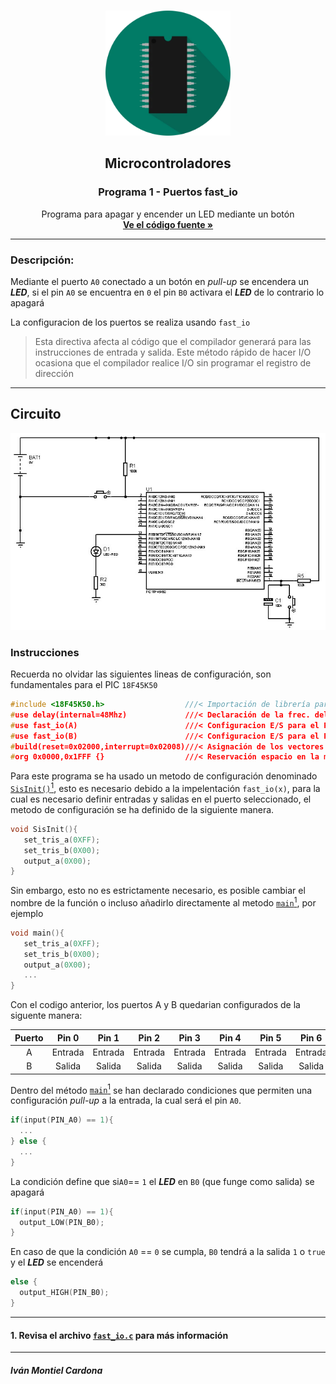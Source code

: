 <!-- PROJECT LOGO -->
<br />
<p align="center">
  <a href="https://github.com/begeistert/microcontrollers-ccs-c-compiler/tree/main/fast_io#microcontroladores">
    <img src="https://github.com/begeistert/microcontrollers-ccs-c-compiler/blob/main/circuits/pic.png" alt="Logo" width="200" height="200">
  </a>

  <h2 align="center">Microcontroladores</h2>
  <h3 align="center">Programa 1 - Puertos fast_io</h3>
  <p align="center">
    Programa para apagar y encender un LED mediante un botón
    <br />
    <a href="https://github.com/begeistert/microcontrollers-ccs-c-compiler/blob/main/fast_io/fast_io.c"><strong>Ve el código fuente »</strong></a>
    <br />
  </p>
  </p>

---

### Descripción:

Mediante el puerto `A0` conectado a un botón en _pull-up_ se encendera un _**LED**_, si el pin `A0` se encuentra en `0` el pin `B0` activara el _**LED**_ de lo contrario lo apagará

La configuracion de los puertos se realiza usando `fast_io`
> Esta directiva afecta al código que el compilador generará para las instrucciones de entrada y salida. Este método rápido de hacer I/O ocasiona que el compilador   realice I/O sin programar el registro de dirección

---

## Circuito

<p align="center">
  <a href="https://github.com/begeistert/microcontrollers-ccs-c-compiler/tree/main/fast_io#circuito">
    <img src="https://github.com/begeistert/microcontrollers-ccs-c-compiler/blob/main/circuits/fast_io.jpg?raw=true">
  </a>
</p>

### Instrucciones

Recuerda no olvidar las siguientes lineas de configuración, son fundamentales para el PIC `18F45K50`

```c
#include <18F45K50.h>                  ///< Importación de librería para el PIC
#use delay(internal=48Mhz)             ///< Declaración de la frec. del Oscilador
#use fast_io(A)                        ///< Configuracion E/S para el PORT A
#use fast_io(B)                        ///< Configuracion E/S para el PORT B
#build(reset=0x02000,interrupt=0x02008)///< Asignación de los vectores de reset e interrupción
#org 0x0000,0x1FFF {}                  ///< Reservación espacio en la memoría
```

Para este programa se ha usado un metodo de configuración denominado [`SisInit()`](https://github.com/begeistert/microcontrollers-ccs-c-compiler/blob/fcfacda5cac251dd9f4ae61bc9bedbb9a21a5040/fast_io/fast_io.c#L27)[<sup>1</sup>](), esto es necesario debido a la impelentación `fast_io(x)`, para la cual es necesario definir entradas y salidas en el puerto seleccionado, el metodo de configuración se ha definido de la siguiente manera.


```c
void SisInit(){
   set_tris_a(0XFF);  
   set_tris_b(0X00);  
   output_a(0X00);    
}
```

Sin embargo, esto no es estrictamente necesario, es posible cambiar el nombre de la función o incluso añadirlo directamente al metodo [`main`](https://github.com/begeistert/microcontrollers-ccs-c-compiler/blob/fcfacda5cac251dd9f4ae61bc9bedbb9a21a5040/fast_io/fast_io.c#L41)[<sup>1</sup>](), por ejemplo
```c
void main(){
   set_tris_a(0XFF);  
   set_tris_b(0X00);  
   output_a(0X00); 
   ...
}
```

Con el codigo anterior, los puertos A y B quedarian configurados de la siguente manera:

| Puerto |  Pin 0  |  Pin 1  |  Pin 2  |  Pin 3  |  Pin 4  |  Pin 5  |  Pin 6  |  Pin 7  |
| :----: | :-----: | :-----: | :-----: | :-----: | :-----: | :-----: | :-----: | :-----: |
|   A    | Entrada | Entrada | Entrada | Entrada | Entrada | Entrada | Entrada | Entrada |
|   B    | Salida  | Salida  | Salida  | Salida  | Salida  | Salida  | Salida  | Salida  |


Dentro del método [`main`](https://github.com/begeistert/microcontrollers-ccs-c-compiler/blob/fcfacda5cac251dd9f4ae61bc9bedbb9a21a5040/fast_io/fast_io.c#L41)[<sup>1</sup>]() se han declarado condiciones que permiten una configuración _pull-up_ a la entrada, la cual será el pin `A0`.

```c
if(input(PIN_A0) == 1){
  ...
} else {
  ...
}
```

La condición define que si`A0`== `1` el  _**LED**_ en `B0` (que funge como salida) se apagará

```c
if(input(PIN_A0) == 1){
  output_LOW(PIN_B0);
}
```

En caso de que la condición `A0` == `0` se cumpla,  `B0` tendrá a la salida `1` o `true` y el _**LED**_ se encenderá

```c
else {
  output_HIGH(PIN_B0);
}
```
---

#### 1. Revisa el archivo [`fast_io.c`](https://github.com/begeistert/microcontrollers-ccs-c-compiler/blob/main/fast_io/fast_io.c) para más información

---

##### Iván Montiel Cardona
